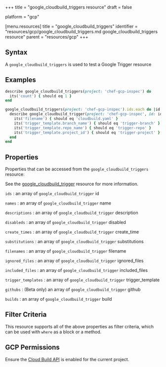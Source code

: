 +++
title = "google_cloudbuild_triggers resource"
draft = false

platform = "gcp"

[menu.resources]
    title = "google_cloudbuild_triggers"
    identifier = "resources/gcp/google_cloudbuild_triggers.md google_cloudbuild_triggers resource"
    parent = "resources/gcp"
+++

## Syntax

A `google_cloudbuild_triggers` is used to test a Google Trigger resource

## Examples

```ruby
describe google_cloudbuild_triggers(project: 'chef-gcp-inspec') do
  its('count') { should eq 1 }
end

google_cloudbuild_triggers(project: 'chef-gcp-inspec').ids.each do |id|
  describe google_cloudbuild_trigger(project: 'chef-gcp-inspec', id: id) do
    its('filename') { should eq 'cloudbuild.yaml' }
    its('trigger_template.branch_name') { should eq 'trigger-branch' }
    its('trigger_template.repo_name') { should eq 'trigger-repo' }
    its('trigger_template.project_id') { should eq 'trigger-project' }
  end
end
```

## Properties

Properties that can be accessed from the `google_cloudbuild_triggers` resource:

See the [google_cloudbuild_trigger](/resources/google_cloudbuild_trigger/#properties) resource for more information.

`ids`
: an array of `google_cloudbuild_trigger` id

`names`
: an array of `google_cloudbuild_trigger` name

`descriptions`
: an array of `google_cloudbuild_trigger` description

`disableds`
: an array of `google_cloudbuild_trigger` disabled

`create_times`
: an array of `google_cloudbuild_trigger` create_time

`substitutions`
: an array of `google_cloudbuild_trigger` substitutions

`filenames`
: an array of `google_cloudbuild_trigger` filename

`ignored_files`
: an array of `google_cloudbuild_trigger` ignored_files

`included_files`
: an array of `google_cloudbuild_trigger` included_files

`trigger_templates`
: an array of `google_cloudbuild_trigger` trigger_template

`githubs`
: (Beta only) an array of `google_cloudbuild_trigger` github

`builds`
: an array of `google_cloudbuild_trigger` build

## Filter Criteria

This resource supports all of the above properties as filter criteria, which can be used
with `where` as a block or a method.

## GCP Permissions

Ensure the [Cloud Build API](https://console.cloud.google.com/apis/library/cloudbuild.googleapis.com/) is enabled for the current project.
